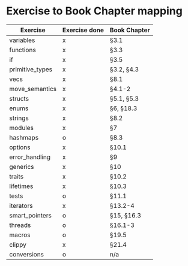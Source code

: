 # Exercise to Book Chapter mapping

| Exercise               | Exercise done        | Book Chapter        |
| ---------------------- | -------------------  | -------------------- |
| variables              | x                    | §3.1                |
| functions              | x                    | §3.3                |
| if                     | x                    | §3.5                |
| primitive_types        | x                    | §3.2, §4.3          |
| vecs                   | x                    | §8.1                |
| move_semantics         | x                    | §4.1-2              |
| structs                | x                    | §5.1, §5.3          |
| enums                  | x                    | §6, §18.3           |
| strings                | x                    | §8.2                |
| modules                | x                    | §7                  |
| hashmaps               | o                    | §8.3                |
| options                | x                    | §10.1               |
| error_handling         | x                    | §9                  |
| generics               | x                    | §10                 |
| traits                 | x                    | §10.2               |
| lifetimes              | x                    | §10.3               |
| tests                  | o                    | §11.1               |
| iterators              | x                    | §13.2-4             |
| smart_pointers         | o                    | §15, §16.3          |
| threads                | o                    | §16.1-3             |
| macros                 | o                    | §19.5               |
| clippy                 | x                    | §21.4               |
| conversions            | o                    | n/a                 |
